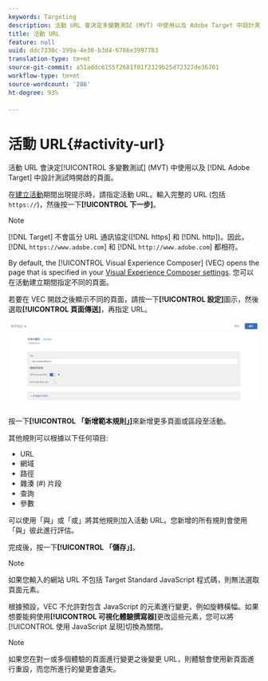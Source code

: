 ```yaml
---
keywords: Targeting
description: 活動 URL 會決定多變數測試 (MVT) 中使用以及 Adobe Target 中設計測試時開啟的頁面。
title: 活動 URL
feature: null
uuid: ddc7330c-199a-4e38-b3d4-6786e3997783
translation-type: tm+mt
source-git-commit: a51addc6155f2681f01f2329b25d72327de36701
workflow-type: tm+mt
source-wordcount: '286'
ht-degree: 93%

---
```



# 活動 URL{#activity-url}

活動 URL 會決定[!UICONTROL 多變數測試] (MVT) 中使用以及 [!DNL Adobe Target] 中設計測試時開啟的頁面。

在[建立活動](/help/c-activities/c-multivariate-testing/t-create-multivariate-test/create-multivariate-test.md)期間出現提示時，請指定活動 URL。輸入完整的 URL (包括 `https://`)，然後按一下&#x200B;**[!UICONTROL 下一步]**。

>[!NOTE]
>
>[!DNL Target] 不會區分 URL 通訊協定([!DNL https] 和 [!DNL http])。因此，[!DNL `https://www.adobe.com`] 和 [!DNL `http://www.adobe.com`] 都相符。

By default, the [!UICONTROL Visual Experience Composer] (VEC) opens the page that is specified in your [Visual Experience Composer settings](/help/administrating-target/visual-experience-composer-set-up.md). 您可以在活動建立期間指定不同的頁面。

若要在 VEC 開啟之後顯示不同的頁面，請按一下&#x200B;**[!UICONTROL 設定]**&#x200B;圖示，然後選取&#x200B;**[!UICONTROL 頁面傳送]**，再指定 URL。

![頁面傳送對話方塊](/help/c-activities/c-multivariate-testing/t-create-multivariate-test/assets/url-config.png)

按一下&#x200B;**[!UICONTROL 「新增範本規則」]**&#x200B;來新增更多頁面或區段至活動。

其他規則可以根據以下任何項目:

* URL
* 網域
* 路徑
* 雜湊 (#) 片段
* 查詢
* 參數

可以使用「與」或「或」將其他規則加入活動 URL。您新增的所有規則會使用「與」彼此進行評估。

完成後，按一下&#x200B;**[!UICONTROL 「儲存」]**。

>[!NOTE]
>
>如果您輸入的網站 URL 不包括 Target Standard JavaScript 程式碼，則無法選取頁面元素。

根據預設，VEC 不允許對包含 JavaScript 的元素進行變更，例如旋轉橫幅。如果想要能夠使用&#x200B;**[!UICONTROL 可視化體驗撰寫器]**&#x200B;更改這些元素，您可以將[!UICONTROL 使用 JavaScript 呈現]切換為關閉。

>[!NOTE]
>
>如果您在對一或多個體驗的頁面進行變更之後變更 URL，則體驗會使用新頁面進行重設，而您所進行的變更會遺失。